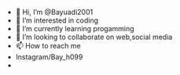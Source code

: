 - 👋 Hi, I’m @Bayuadi2001
- 👀 I’m interested in coding
- 🌱 I’m currently learning progamming
- 💞️ I’m looking to collaborate on web,social media
- 📫 How to reach me
-  Instagram/Bay_h099
-              

<!---
Bayuadi2001/Bayuadi2001 is a ✨ special ✨ repository because its `README.md` (this file) appears on your GitHub profile.
You can click the Preview link to take a look at your changes.
--->
